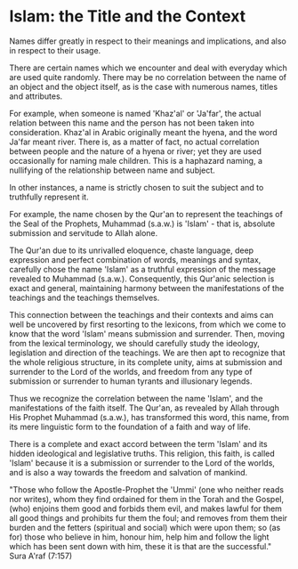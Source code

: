 Islam: the Title and the Context
================================

Names differ greatly in respect to their meanings and implications, and
also in respect to their usage.

There are certain names which we encounter and deal with everyday which
are used quite randomly. There may be no correlation between the name of
an object and the object itself, as is the case with numerous names,
titles and attributes.

For example, when someone is named 'Khaz'al' or 'Ja'far', the actual
relation between this name and the person has not been taken into
consideration. Khaz'al in Arabic originally meant the hyena, and the
word Ja'far meant river. There is, as a matter of fact, no actual
correlation between people and the nature of a hyena or river; yet they
are used occasionally for naming male children. This is a haphazard
naming, a nullifying of the relationship between name and subject.

In other instances, a name is strictly chosen to suit the subject and
to truthfully represent it.

For example, the name chosen by the Qur'an to represent the teachings
of the Seal of the Prophets, Muhammad (s.a.w.) is 'Islam' - that is,
absolute submission and servitude to Allah alone.

The Qur'an due to its unrivalled eloquence, chaste language, deep
expression and perfect combination of words, meanings and syntax,
carefully chose the name 'Islam' as a truthful expression of the message
revealed to Muhammad (s.a.w.). Consequently, this Qur'anic selection is
exact and general, maintaining harmony between the manifestations of the
teachings and the teachings themselves.

This connection between the teachings and their contexts and aims can
well be uncovered by first resorting to the lexicons, from which we come
to know that the word 'Islam' means submission and surrender. Then,
moving from the lexical terminology, we should carefully study the
ideology, legislation and direction of the teachings. We are then apt to
recognize that the whole religious structure, in its complete unity,
aims at submission and surrender to the Lord of the worlds, and freedom
from any type of submission or surrender to human tyrants and
illusionary legends.

Thus we recognize the correlation between the name 'Islam', and the
manifestations of the faith itself. The Qur'an, as revealed by Allah
through His Prophet Muhammad (s.a.w.), has transformed this word, this
name, from its mere linguistic form to the foundation of a faith and way
of life.

There is a complete and exact accord between the term 'Islam' and its
hidden ideological and legislative truths. This religion, this faith, is
called 'Islam' because it is a submission or surrender to the Lord of
the worlds, and is also a way towards the freedom and salvation of
mankind.

"Those who follow the Apostle-Prophet the 'Ummi' (one who neither reads
nor writes), whom they find ordained for them in the Torah and the
Gospel, (who) enjoins them good and forbids them evil, and makes lawful
for them all good things and prohibits fur them the foul; and removes
from them their burden and the fetters (spiritual and social) which were
upon them; so (as for) those who believe in him, honour him, help him
and follow the light which has been sent down with him, these it is that
are the successful."
Sura A'raf (7:157)


